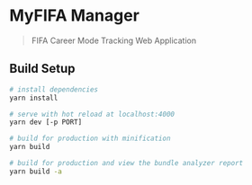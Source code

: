 # MyFIFA Manager

> FIFA Career Mode Tracking Web Application

## Build Setup

``` bash
# install dependencies
yarn install

# serve with hot reload at localhost:4000
yarn dev [-p PORT]

# build for production with minification
yarn build

# build for production and view the bundle analyzer report
yarn build -a
```

